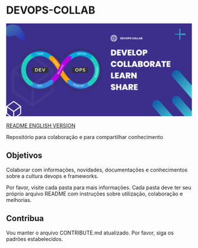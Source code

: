 # DEVOPS-COLLAB

![banner](./DEVOPS%20COLLAB.png)

[README ENGLISH VERSION](./README_EN.md)

Repositório para colaboração e para compartilhar conhecimento

## Objetivos

Colaborar com informações, novidades, documentações e conhecimentos sobre a cultura devops e frameworks.

Por favor, visite cada pasta para mais informações. Cada pasta deve ter seu próprio arquivo README com instruções sobre utilização, colaboração e melhorias.

## Contribua

Vou manter o arquivo CONTRIBUTE.md atualizado. Por favor, siga os padrões estabelecidos.
